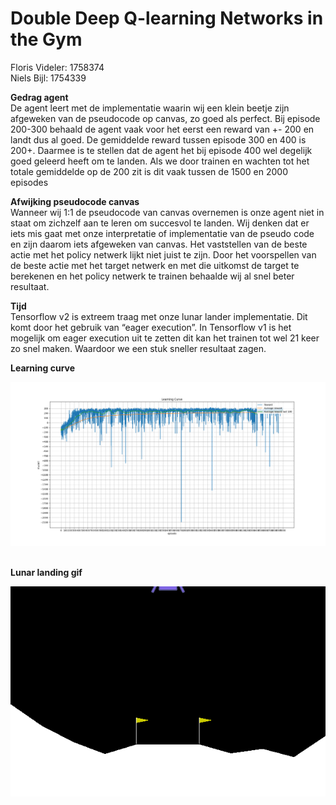 # Double Deep Q-learning Networks in the Gym

Floris Videler:		1758374 <br>
Niels Bijl:		1754339

<b>Gedrag agent</b><br>
De agent leert met de implementatie waarin wij een klein beetje zijn afgeweken van de pseudocode op canvas, zo goed als perfect. Bij episode 200-300 behaald de agent vaak voor het eerst een reward van +- 200 en landt dus al goed. De gemiddelde reward tussen episode 300 en 400 is 200+. Daarmee is te stellen dat de agent het bij episode 400 wel degelijk goed geleerd heeft om te landen. Als we door trainen en wachten tot het totale gemiddelde op de 200 zit is dit vaak tussen de 1500 en 2000 episodes
<br>

<b>Afwijking pseudocode canvas</b> <br>
Wanneer wij 1:1 de pseudocode van canvas overnemen is onze agent niet in staat om zichzelf aan te leren om succesvol te landen. 
Wij denken dat er iets mis gaat met onze interpretatie of implementatie van de pseudo code en zijn daarom iets afgeweken van canvas. Het vaststellen van de beste actie met het policy netwerk lijkt niet juist te zijn.
Door het voorspellen van de beste actie met het target netwerk en met die uitkomst de target te berekenen en het policy netwerk te trainen behaalde wij al snel beter resultaat.
<br>

<b>Tijd</b> <br>
Tensorflow v2 is extreem traag met onze lunar lander implementatie. Dit komt door het gebruik van “eager execution”. In Tensorflow v1 is het mogelijk om eager execution uit te zetten dit kan het trainen tot wel 21 keer zo snel maken. Waardoor we een stuk sneller resultaat zagen.
<br>

<b>Learning curve</b>

![Lunar landing learning curve](https://github.com/florisvideler/Adaptive-Systems/blob/main/double-deep-q-learning-networks-in-the-gym/assets/5000_grid.png?raw=true)

<br>
<b>Lunar landing gif</b>

![Lunar landing gif](https://github.com/florisvideler/Adaptive-Systems/blob/main/double-deep-q-learning-networks-in-the-gym/assets/lunar.gif?raw=true)